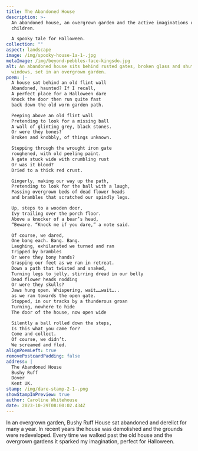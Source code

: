 ```yaml
---
title: The Abandoned House
description: >-
  An abandoned house, an overgrown garden and the active imaginations of
  children.

  A spooky tale for Halloween.
collection: ""
aspect: landscape
image: /img/spooky-house-1a-1-.jpg
metaImage: /img/beyond-pebbles-face-kingsdo.jpg
alt: An abandoned house sits behind rusted gates, broken glass and shuttered
  windows, set in an overgrown garden.
poem: |-
  A house sat behind an old flint wall 
  Abandoned, haunted? If I recall,
  A perfect place for a Halloween dare 
  Knock the door then run quite fast
  back down the old worn garden path.

  Peeping above an old flint wall
  Pretending to look for a missing ball
  A wall of glinting grey, black stones.
  Or were they bones?
  Broken and knobbly, of things unknown.

  Stepping through the wrought iron gate 
  roughened, with old peeling paint.
  A gate stuck wide with crumbling rust 
  Or was it blood? 
  Dried to a thick red crust.

  Gingerly, making our way up the path,
  Pretending to look for the ball with a laugh,
  Passing overgrown beds of dead flower heads
  and brambles that scratched our spindly legs.

  Up, steps to a wooden door, 
  Ivy trailing over the porch floor.
  Above a knocker of a bear’s head,
  “Beware. “Knock me if you dare,” a note said.

  Of course, we dared, 
  One bang each. Bang. Bang.
  Laughing, exhilarated we turned and ran
  Tripped by brambles
  Or were they bony hands?
  Grasping our feet as we ran in retreat.
  Down a path that twisted and snaked,
  Turning legs to jelly, stirring dread in our belly
  Dead flower heads nodding
  Or were they skulls? 
  Jaws hung open. Whispering, wait……wait…..
  as we ran towards the open gate.
  Stopped, in our tracks by a thunderous groan
  Turning, nowhere to hide
  The door of the house, now open wide

  Silently a ball rolled down the steps,
  Is this what you came for? 
  Come and collect.
  Of course, we didn’t. 
  We screamed and fled.
alignPoemLeft: true
removePostcardPadding: false
address: |
  The Abandoned House
  Bushy Ruff
  Dover
  Kent UK.
stamp: /img/dare-stamp-2-1-.png
showStampInPreview: true
author: Caroline Whitehouse
date: 2023-10-29T08:00:02.434Z
---
```

In an overgrown garden, Bushy Ruff House sat abandoned and derelict for many a year. In recent years the house was demolished and the grounds were redeveloped. 
Every time we walked past the old house and the overgrown gardens it sparked my imagination, perfect for Halloween.